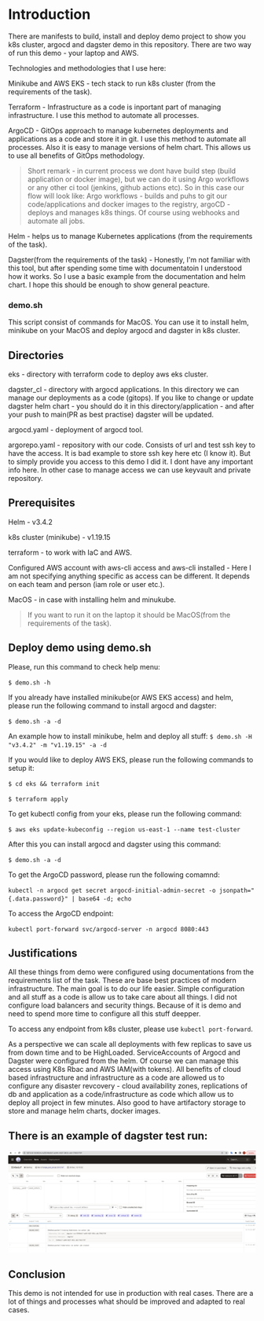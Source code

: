 # Introduction
There are manifests to build, install and deploy demo project to show you k8s cluster, argocd and dagster demo in this repository. There are two way of run this demo - your laptop and AWS.

Technologies and methodologies that I use here:

Minikube and AWS EKS - tech stack to run k8s cluster (from the requirements of the task).

Terraform - Infrastructure as a code is inportant part of managing infrastructure. I use this method to automate all processes.

ArgoCD - GitOps approach to manage kubernetes deployments and applications as a code and store it in git. I use this method to automate all processes. Also it is easy to manage versions of helm chart. This allows us to use all benefits of GitOps methodology.
> Short remark - in current process we dont have build step (build application or docker image), but we can do it using Argo workflows or any other ci tool (jenkins, github actions etc). So in this case our flow will look like: Argo workflows - builds and puhs to git our code/applications and docker images to the registry, argoCD - deploys and manages k8s things. Of course using webhooks and automate all jobs.

Helm - helps us to manage Kubernetes applications (from the requirements of the task).

Dagster(from the requirements of the task) - Honestly, I'm not familiar with this tool, but after spending some time with documentatoin I understood how it works. So I use a basic example from the documentation and helm chart. I hope this should be enough to show general peacture.

### demo.sh
This script consist of commands for MacOS. You can use it to install helm, minikube on your MacOS and deploy argocd and dagster in k8s cluster.

## Directories

eks - directory with terraform code to deploy aws eks cluster.

dagster_cl - directory with argocd applications. In this directory we can manage our deployments as a code (gitops). If you like to change or update dagster helm chart - you should do it in this directory/application - and after your push to main(PR as best practise) dagster will be updated.

argocd.yaml - deployment of argocd tool.

argorepo.yaml - repository with our code. Consists of url and test ssh key to have the access. It is bad example to store ssh key here etc (I know it). But to simply provide you access to this demo I did it. I dont have any important info here. In other case to manage access we can use keyvault and private repository.



## Prerequisites
Helm - v3.4.2

k8s cluster (minikube) - v1.19.15

terraform - to work with IaC and AWS.

Configured AWS account with aws-cli access and aws-cli installed - Here I am not specifying anything specific as access can be different. It depends on each team and person (iam role or user etc.).

MacOS - in case with installing helm and minukube.
> If you want to run it on the laptop it should be MacOS(from the requirements of the task).


## Deploy demo using demo.sh

Please, run this command to check help menu:

`$ demo.sh -h`

If you already have installed minikube(or AWS EKS access) and helm, please run the following command to install argocd and dagster:

`$ demo.sh -a -d`

An example how to install minikube, helm and deploy all stuff:
`$ demo.sh -H "v3.4.2" -m "v1.19.15" -a -d`

If you would like to deploy AWS EKS, please run the following commands to setup it:

`$ cd eks && terraform init`

`$ terraform apply`

To get kubectl config from your eks, please run the following command:

`$ aws eks update-kubeconfig --region us-east-1 --name test-cluster`

After this you can install argocd and dagster using this command:

`$ demo.sh -a -d`

To get the ArgoCD password, please run the following comamnd:

`kubectl -n argocd get secret argocd-initial-admin-secret -o jsonpath="{.data.password}" | base64 -d; echo`

To access the ArgoCD endpoint:

`kubectl port-forward svc/argocd-server -n argocd 8080:443`

## Justifications

All these things from demo were configured using documentations from the requirements list of the task. These are base best practices of modern infrastructure. The main goal is to do our life easier. Simple configuration and all stuff as a code is allow us to take care about all things.
I did not configure load balancers and security things. Because of it is demo and need to spend more time to configure all this stuff deepper. 

To access any endpoint from k8s cluster, please use `kubectl port-forward`. 

As a perspective we can scale all deployments with few replicas to save us from down time and to be HighLoaded. ServiceAccounts of Argocd and Dagster were configured from the helm. Of course we can manage this access using K8s Rbac and AWS IAM(with tokens). All benefits of cloud based infrastructure and infrastructure as a code are allowed us to configure any disaster revcovery - cloud availability zones, replications of db and application as a code/infrastructure as code which allow us to deploy all project in few minutes. Also good to have artifactory storage to store and manage helm charts, docker images.

## There is an example of dagster test run:

![alt text](./example_of_run.png)

## Conclusion
This demo is not intended for use in production with real cases. There are a lot of things and processes what should be improved and adapted to real cases.